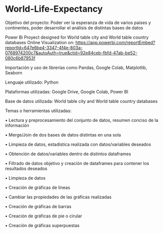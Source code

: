 # World-Life-Expectancy
Objetivo del proyecto: Poder ver la esperanza de vida de varios paises y continentes, poder desarrollar el análisis de distintas bases de datos 

Power Bi Proyect designed for World table city and World table country databases
Online Visualization on: https://app.powerbi.com/reportEmbed?reportId=647e6be4-3347-4f4e-803a-0768974200c7&autoAuth=true&ctid=92e84ceb-fbfd-47ab-be52-080c6b87953f

Importación y uso de librerías como Pandas, Google Colab, Matplotlib, Seaborn 

Lenguaje utilizado: Python 

Plataformas utilizadas: Google Drive, Google Colab, Power BI 

Base de datos utilizada: World table city and World table country databases 

Temas o herramientas utilizadas:

•	Lectura y preprocesamiento del conjunto de datos, resumen conciso de la información 

•	Merge/Join de dos bases de datos distintas en una sola 

•	Limpieza de datos, estadística realizada con datos/variables deseados 

•	Obtención de datos/variables dentro de distintos dataframes

•	Filtrado de datos objetivo y creación de dataframes para contener los resultados deseados 

•	Limpieza de datos

•	Creación de gráficas de líneas

•	Cambiar las propiedades de las gráficas realizadas 

•	Creación de gráficas de barras 

•	Creación de gráficas de pie o cirular

•	Creación de gráficas superpuestas 



